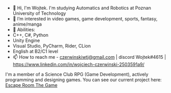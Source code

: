 - 👋 Hi, I'm Wojtek. I'm studying Automatics and Robotics at Poznan University of Technology
- 👀 I’m interested in video games, game development, sports, fantasy, anime/manga
- 🌱 Abilities:
- C++, C#, Python
- Unity Engine
- Visual Studio, PyCharm, Rider, CLion
- English at B2/C1 level
- 📫 How to reach me - czerwinskiwtj@gmail.com | discord Wojtek#4615 | https://www.linkedin.com/in/wojciech-czerwinski-2503591a9/

I'm a member of a Science Club RPG (Game Development), actively programming and designing games. You can see our current project here: 
[Escape Room The Game](https://github.com/Aenvis/escape-room-game)


